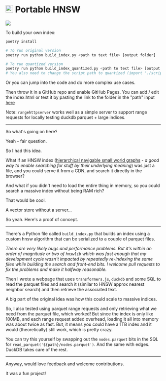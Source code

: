 <h1><img src="https://github.com/jasonjmcghee/portable-hnsw/assets/1522149/8fab793b-e0a2-4fc9-b813-952c95822705" height="24"> Portable HNSW </h1>

<a href="https://www.loom.com/share/a5cb417115684a3e82a5fd3f20266489"><img style="max-width:300px;" src="https://cdn.loom.com/sessions/thumbnails/a5cb417115684a3e82a5fd3f20266489-with-play.gif"></a>

To build your own index:

```bash
poetry install

# To run original version
poetry run python build_index.py <path to text file> [output folder]

# To run quantized version
poetry run python build_index_quantized.py <path to text file> [output folder]
# You also need to change the script path to quantized (import './scripts/vectordb_utils_quantized.js';  in index.html)

```

Or you can jump into the code and do more complex use cases.

Then throw it in a GitHub repo and enable GitHub Pages. You can add / edit the index.html or test it by pasting the link to the folder in the "path" input [here](https://jasonjmcghee.github.io/portable-hnsw/)

Note: `rangehttpserver` works well as a simple server to support range requests for locally testing duckdb parquet + large indices.

---------------

So what's going on here?

Yeah - fair question.

So I had this idea. 

What if an HNSW index ([hierarchical navigable small world graphs](https://arxiv.org/abs/1603.09320) - _a good way to enable searching for stuff by their underlying meaning_) was just a file, and you could serve it from a CDN, and search it directly in the browser?

And what if you didn't need to load the entire thing in memory, so you could search a massive index
without being RAM rich?

That would be cool.

A vector store without a server...

So yeah. Here's a proof of concept.

---

There's a Python file called `build_index.py` that builds an index using a custom hnsw algorithm that 
can be serialized to a couple of parquet files.

_There are very likely bugs and performance problems. But it's within an order of magnitude or two
of `hnswlib` which was fast enough that my development cycle wasn't impacted by repeatedly re-indexing
the same files while building the search and front-end bits. I welcome pull requests to fix the problems
and make it halfway reasonable._

Then I wrote a webpage that uses `transformers.js`, `duckdb` and some SQL to read the parquet files and 
search it (similar to HNSW approx nearest neighbor search) and then retrieve the associated text.

A big part of the original idea was how this could scale to massive indices.

So, I also tested using parquet range requests and only retrieving what we need from the parquet file,
which worked! But since the index is only like 100MB, and each range request added overhead, loading
it all into memory was about twice as fast. But, it means you could have a 1TB index and it would
(theoretically) still work, which is pretty crazy.

You can try this yourself by swapping out the `nodes.parquet` bits in the SQL for `read_parquet('${path}/nodes.parquet')`. And the same with edges. DuckDB takes care of the rest.

---

Anyway, would love feedback and welcome contributions.

It was a fun project!
